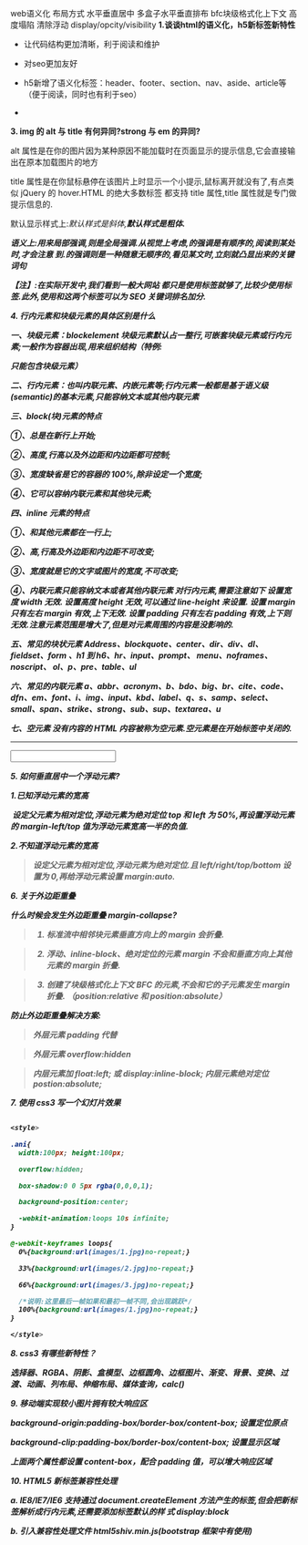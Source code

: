 
web语义化
布局方式
水平垂直居中
多盒子水平垂直排布
bfc块级格式化上下文
高度塌陷 清除浮动
display/opcity/visibility
**1.谈谈html的语义化，h5新标签新特性**

  + 让代码结构更加清晰，利于阅读和维护

  + 对seo更加友好

  + h5新增了语义化标签：header、footer、section、nav、aside、article等（便于阅读，同时也有利于seo）

  + 

**3. img 的 alt 与 title 有何异同?strong 与 em 的异同?**

alt 属性是在你的图片因为某种原因不能加载时在页面显示的提示信息,它会直接输出在原本加载图片的地方

title 属性是在你鼠标悬停在该图片上时显示一个小提示,鼠标离开就没有了,有点类似 jQuery 的 hover.HTML 的绝大多数标签 都支持 title 属性,title 属性就是专门做提示信息的.

默认显示样式上:<em>默认样式是斜体,<strong>默认样式是粗体.

语义上:<em>用来局部强调,<strong>则是全局强调.从视觉上考虑,<em>的强调是有顺序的,阅读到某处时,才会注意 到.<strong>的强调则是一种随意无顺序的,看见某文时,立刻就凸显出来的关键词句

【注】:在实际开发中,我们看到一般大网站 都只是使用<strong>标签就够了,比较少使用<em>标签.此外,使用<em>和<strong>这两个标签可以为 SEO 关键词排名加分.

**4. 行内元素和块级元素的具体区别是什么**

一、块级元素：blockelement 块级元素默认占一整行,可嵌套块级元素或行内元素;一般作为容器出现,用来组织结构（特例:<form>只能包含块级元素）

二、行内元素：也叫内联元素、内嵌元素等;行内元素一般都是基于语义级(semantic)的基本元素,只能容纳文本或其他内联元素

三、block(块)元素的特点

①、总是在新行上开始;

②、高度,行高以及外边距和内边距都可控制;

③、宽度缺省是它的容器的 100%,除非设定一个宽度;

④、它可以容纳内联元素和其他块元素;

四、inline 元素的特点

①、和其他元素都在一行上;

②、高,行高及外边距和内边距不可改变;

③、宽度就是它的文字或图片的宽度,不可改变;

④、内联元素只能容纳文本或者其他内联元素 对行内元素,需要注意如下 设置宽度 width 无效. 设置高度 height 无效,可以通过 line-height 来设置. 设置 margin 只有左右 margin 有效,上下无效. 设置 padding 只有左右 padding 有效,上下则无效.注意元素范围是增大了,但是对元素周围的内容是没影响的.

五、常见的块状元素 Address、blockquote、center、dir、div、dl、fieldset、form 、h1 到 h6、hr、input、prompt、 menu、noframes、noscript、 ol、p、pre、table、ul

六、常见的内联元素 a、abbr、acronym、b、bdo、big、br、cite、code、dfn、em、font、i、img、input、kbd、label、q、s、samp、select、 small、span、strike、strong、sub、sup、textarea、u

七、空元素 没有内容的 HTML 内容被称为空元素.空元素是在开始标签中关闭的.<br/><hr><input><img>

**5. 如何垂直居中一个浮动元素?**

1.已知浮动元素的宽高

​ 设定父元素为相对定位,浮动元素为绝对定位 top 和 left 为 50%,再设置浮动元素的 margin-left/top 值为浮动元素宽高一半的负值.

2.不知道浮动元素的宽高

> 设定父元素为相对定位,浮动元素为绝对定位.且 left/right/top/bottom 设置为 0,再给浮动元素设置 margin:auto.


**6. 关于外边距重叠**

什么时候会发生外边距重叠 margin-collapse?

> 1. 标准流中相邻块元素垂直方向上的 margin 会折叠.

> 2. 浮动、inline-block、绝对定位的元素 margin 不会和垂直方向上其他元素的 margin 折叠.

> 3. 创建了块级格式化上下文 BFC 的元素,不会和它的子元素发生 margin 折叠. （position:relative 和 position:absolute）

防止外边距重叠解决方案:

> 外层元素 padding 代替

> 外层元素 overflow:hidden

> 内层元素加 float:left; 或 display:inline-block; 内层元素绝对定位 postion:absolute;

>

**7. 使用 css3 写一个幻灯片效果**

```css

<style> 

.ani{
  width:100px; height:100px;

  overflow:hidden;

  box-shadow:0 0 5px rgba(0,0,0,1);

  background-position:center;

  -webkit-animation:loops 10s infinite;
}

@-webkit-keyframes loops{
  0%{background:url(images/1.jpg)no-repeat;}

  33%{background:url(images/2.jpg)no-repeat;}

  66%{background:url(images/3.jpg)no-repeat;}

  /*说明:这里最后一帧如果和最初一帧不同,会出现跳跃*/
  100%{background:url(images/1.jpg)no-repeat;}
}

</style>

```

**8. css3 有哪些新特性？**

选择器、RGBA、阴影、盒模型、边框圆角、边框图片、渐变、背景、变换、过渡、动画、列布局、伸缩布局、媒体查询，calc()

**9. 移动端实现较小图片拥有较大响应区**

background-origin:padding-box/border-box/content-box; 设置定位原点

background-clip:padding-box/border-box/content-box; 设置显示区域

上面两个属性都设置 content-box，配合 padding 值，可以增大响应区域

**10. HTML5 新标签兼容性处理**

a. IE8/IE7/IE6 支持通过 document.createElement 方法产生的标签,但会把新标签解析成行内元素,还需要添加标签默认的样 式 display:block

b. 引入兼容性处理文件 html5shiv.min.js(bootstrap 框架中有使用)

> <!--[if lt IE9]>

> <script src="http://html5shim.googlecode.com/svn/trunk/html5.js"></script>

> <![end if]-->

>

**11. html5 常用的新标签**

​ header、nav、footer、aside、article、section

​

**12. css3 常用的新选择器**

> 属性选择器：E[attr]、E[attr=val]、E[attr*=val]、E[attr^=val]、E[attr$=val];

> 伪类选择器：E:only-child、E:first-child、E:last-child、E:nth-child(n)、E:nth-last-child(n)、E:nth-of-type(n)、E:empty、E:target、E:enabled、 E:disabled

> 伪元素选择器：E::before、E::after、E::selection

>

**13. html5 表单引入哪些新的标签、属性、输入类型、事件？**

​ 标签:<datalist></datalist> 配合 input 的 list 属性指定可能的值、<keygen />验证用户数据、<output></output> 展示内容不可修改 ;

​ 属性:placeholder 占位符、 autofocus 获取焦点、multiple 文件上传多选、 required 必填项、 pattern 正则表达式、autocomplete 自动完成、form 指定表单项属于哪个表单、novalidate 关闭验证 ;

​ 输入类型:email、tel、url、number、search、range、color、time、datatime ;

​ 事件:oninput 输入内容时触发,可用于移动端输入字数统计、onkeyup 按键弹起时触发、oninvalid 验证不通过时触发 ;

**32. h5 和 html4 中<a></a>标签的差异?**

​ 在 HTML 4.01 中，<a> 标签既可以是超链接，也可以是锚。在 HTML5 中，<a> 标签是超链接，但是假如没有 href 属性，它仅仅是超链接的一个占位符。

​ h5 中新属性：download, media, type

​ h5 去掉的属性：name, charset, coords, rev, shape

​

**33. 列举 h5 中的表单元素**

​ email(自动验证 email 格式), url(自动验证 url 格式), number(只能输入数字), range(滑动条), search(搜索域), datalist(自动验证内容是否在可选项中), color(颜色选择)

**34. 实现一个图片式上传图片的按钮**

**35. css3 中的单位**

​ px: 绝对单位，像素

​ em: 相对单位，以父节点的 font-size 大小为基准，如果自身定义了 font-size，则按自身的来计算

​ rem: 相对单位，以根节点 html 的 font-size 大小为基准

​ (另外需注意 chrome 强制最小字体为 12 号，即使设置成 10px 最终都会显示成 12px，当把 html 的 font-size 设置成 10px,子节点 rem 的计算还是以 12px 为基准，所以网上很多文章提到的将 html 的 font-size 设为 10 方便计算不是那么可取)

​ vh: 视窗高度， 1vh = 视窗高度的 1%

​ vw: 视窗宽度，1vw = 视窗宽度的 1%

​ vmin: vh 和 vw 中较小的那个

​ vmax: vh 和 vw 中较大的那个

​**56. css 中 position，display，overflow，float，margin 合并等几种特性叠加后的效果是怎么样的？**

​ 1. 如果元素拥有 position:absolute 或 position:fixed，那么 float 不起作用。

​ 2. 设置了 float，position:absolute，display:inline-block 属性的元素，margin 不会和垂直方向上相邻元素的 margin 合并。

​ 3. 创建了块级格式化上下文（BFC）的元素，如设置 overflow:hidden，不和它的子元素发生 margin 合并。

**57. 对于 BFC 的理解**

​ BFC（Block Formatting Context），块级格式化上下文，通俗将就是一个封闭的大箱子，箱子内部元素无论怎样都不会影响外部。BFC 规范决定了如何对其内容进行定位，以及它与其他元素的关系和相互作用。

​ BFC 规范：

​ 1. 元素的子元素会一个接一个的放置，垂直方向上它们的起点是一个 containing block 的顶部，相邻的块级元素垂直边距会折叠。

​ 2. 元素的子元素中，每一个子元素的左外边与 containing block 的左边相接触。

​ 3. BFC 区域不会与 float box 重叠。

​ 4. BFC 就是页面上一个隔离的独立容器，容器里面的子元素不会影响到外面的元素。

​ 5. 计算 BFC 高度时，浮动元素也参与计算。

​ 如何创建 BFC：

​ 1. 根元素 html 自动会形成一个 BFC

​ 2. float 属性不为 none 时

​ 3. overflow 属性不为 visible 时（hidden，scroll，auto）

​ 4. position 属性为 absolute 或 fixed

​ 5. display 属性为 inline-block，table-cell，table-caption

​ BFC 的作用：

​ 1. 清除内部浮动

​ 2. 解决垂直 margin 合并的问题

​ 3. 创建自适应两栏布局

​

**58. meta 标签了解多少？**

> meta 标签的作用是告诉浏览器该如何解析这个页面，还可以添加服务器发送到浏览器的 http 的头内容，如：

> <meta http-equiv="charset" content="iso-8859-1">

> 浏览器的头部就会包括：

> ​ charset: iso-8859-1

> http-equiv 属性：用来添加头部内容发送到浏览器，如在页面中加入：

> <meta http-equiv="Refresh" content="5; url=http://www.baidu.com" />

> ​ 5 秒钟后会跳转到指定页面。

> name 属性：

>

> 常用 meta 标签总结：

> 1. charset 声明文档使用的字符编码，两种写法：

> <meta charset="utf-8">

> <meta http-equiv="Content-Type" content="text/html; charset=utf-8">

> 2. 百度禁止转码

> <meta http-equiv="Cache-Control" content="no-siteapp" />

> 3. viewport 移动端布局

> <meta name="viewport" content="width=device-width, initial-scale=1.0" >

> 4. IE 优先使用最新的 IE 版本

> <meta http-equiv="x-ua-compatible" content="ie=edge">

> 5. Google 禁止自动翻译

> <meta name="google" value="notranslate">

> 6. 360 浏览器使用的解析内核

> <meta name="renderer" content="webkit | ie-comp | ie-stand">

> 7. SEO 优化部分

> ​ <title>your title</title>

> <meta name="keywords" content="your keywords">

> <meta name="description" content="your description">

> <meta name="author" content="author,email address">

> <meta name="robots" content="index,follow">

**60. H5 新的事件**

ondrag onresize

**68. 纯 css 创建一个三角形的原理是什么？**

> ​ 宽高为 0，设置三边边框


**72. 列举清除浮动的方法**

> ​ 1. 浮动结尾处加空 div 标签，设置属性 clear: both

> ​ 2. 父级设置固定高度

> ​ 3. 父级设置属性 overflow: hidden（同时不能设置 height），浏览器会自动检查浮动区域的高度

> ​ 4. 父级元素设置伪元素：after 和 zoom 属性，如：

> > > /_清除浮动代码_/ .clearfloat:after{display:block;clear:both;content:"";visibility:hidden;height:0} .clearfloat{zoom:1}

*127. 为什么 html5 可以开发移动应用，使用 HTML5 开发移动应用或混合应用的好处**

\1. 离线缓存，即本地存储 localStorage

\2. 音频视频标签<audio></audio><video></video>

\3. 地理定位，分享位置：navigator.geolocation API

\4. canvas 绘图，提升移动平台绘图能力

好处：

\1. 即时浏览，持续交付

\2. 开源生态系统发达：大量开源库，开发应用更轻松快捷，快速迭代，成本下降

\3. 兼容不同的系统和平台，一次开发，多处运行

\4. 互联网中分享和搜索方便，只需要一个 URL

**128. html5 的地理定位 API**

![img](http://note.youdao.com/yws/public/resource/493dfe1ab5c8c391fb978cf6701337e0/xmlnote/2618AF9B5544485BA597414E9F76C1F2/2415)

**129. 不定宽高的盒子水平垂直居中的方法**

1.  不使用弹性布局：
  父盒子要设置绝对定位，因为相对定位相对的是所有父级中上一个具有position属性的盒子的位置，如果都没有那相对的就是根级元素

```css
.xxx {
  ​position: absolute;
  ​top: 50%;
  ​left: 50%;
  ​-webkit-transform: translate(-50%，-50%) ;
}
```

2.  使用弹性布局：

```css
.xxx {
  display: -webkit-flex;
  justify-content: center;
  ​align-items: center;
}
```
